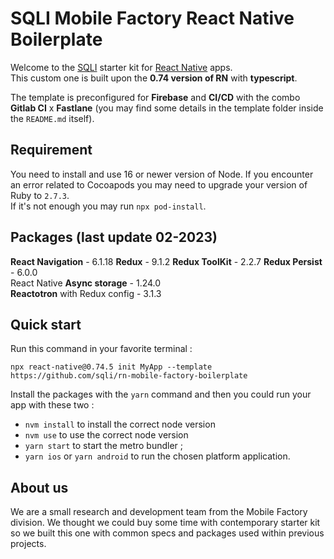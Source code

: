 # SQLI Mobile Factory React Native Boilerplate

Welcome to the [SQLI](https://github.com/sqli) starter kit for [React Native](https://reactnative.dev/) apps.  
This custom one is built upon the **0.74 version of RN** with **typescript**.

The template is preconfigured for **Firebase** and **CI/CD** with the combo **Gitlab CI** x **Fastlane** (you may find some details in the template folder inside the `README.md` itself).

## Requirement

You need to install and use 16 or newer version of Node.
If you encounter an error related to Cocoapods you may need to upgrade your version of Ruby to `2.7.3`.  
If it's not enough you may run `npx pod-install`.

## Packages (last update 02-2023)

**React Navigation** - 6.1.18
**Redux** - 9.1.2
**Redux ToolKit** - 2.2.7
**Redux Persist** - 6.0.0  
React Native **Async storage** - 1.24.0  
**Reactotron** with Redux config - 3.1.3

## Quick start

Run this command in your favorite terminal :

`npx react-native@0.74.5 init MyApp --template https://github.com/sqli/rn-mobile-factory-boilerplate`

Install the packages with the `yarn` command and then you could run your app with these two :

-   `nvm install` to install the correct node version
-   `nvm use` to use the correct node version
-   `yarn start` to start the metro bundler ;
-   `yarn ios` or `yarn android` to run the chosen platform application.

## About us

We are a small research and development team from the Mobile Factory division. We thought we could buy some time with contemporary starter kit so we built this one with common specs and packages used within previous projects.
